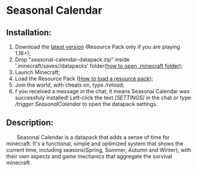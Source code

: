 # **Seasonal Calendar**

## **Installation:**

1. Download the [latest version](https://github.com/TheWii/seasonal-calendar/releases/latest) (Resource Pack only if you are playing 1.16+);
1. Drop "seasonal-calendar-datapack.zip" inside '.minecraft/saves/<world>/datapacks' folder([how to open .minecraft folder](https://minecraft.gamepedia.com/.minecraft));
1. Launch Minecraft;
1. Load the Resource Pack ([How to load a resource pack](https://minecraft.gamepedia.com/Tutorials/Loading_a_resource_pack));
1. Join the world, with cheats on, type */reload*;
1. f you received a message in the chat, it means Seasonal Calendar was successfuly installed! Left-click the text *[​SETTINGS]* in the chat or type */trigger SeasonalCalendar* to open the datapack settings.


## **Description:**
  Seasonal Calendar is a datapack that adds a sense of time for minecraft. It's a functional, simple and optimized system that shows the current time, including seasons(Spring, Summer, Autumn and Winter), with their own aspects and game mechanics that aggregate the survival minecraft.
